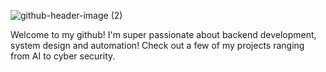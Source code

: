 ![github-header-image (2)](https://github.com/user-attachments/assets/e93fcf9c-e416-4185-b7f8-356e20d83884)

Welcome to my github! 
I'm super passionate about backend development, system design and automation! Check out a few of my projects ranging from AI to cyber security.

<!--
**Dermot10/dermot10** is a ✨ _special_ ✨ repository because its `README.md` (this file) appears on your GitHub profile.

Here are some ideas to get you started:

- 🔭 I’m currently working on ...
- 🌱 I’m currently learning ...
- 👯 I’m looking to collaborate on ...
- 🤔 I’m looking for help with ...
- 💬 Ask me about ...
- 📫 How to reach me: ...
- 😄 Pronouns: ...
- ⚡ Fun fact: ...
-->
